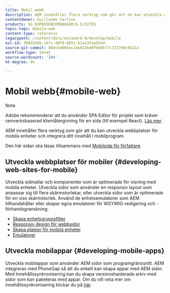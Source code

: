 ```yaml
---
title: Mobil webb
description: AEM innehåller flera verktyg som gör att du kan utveckla webbplatser för mobila enheter och integrera ditt innehåll i mobilprogram
contentOwner: Guillaume Carlino
products: SG_EXPERIENCEMANAGER/6.5/SITES
topic-tags: mobile-web
content-type: reference
legacypath: /content/docs/en/aem/6-0/develop/mobile
exl-id: 309d256b-c67c-4df9-8851-b1ee3faa55ed
source-git-commit: 8b4cb4065ec14e813b49fb0d577c372790c9b21a
workflow-type: tm+mt
source-wordcount: '204'
ht-degree: 0%

---
```


# Mobil webb{#mobile-web}

>[!NOTE]
>
>Adobe rekommenderar att du använder SPA Editor för projekt som kräver ramverksbaserad klientåtergivning för en sida (till exempel React). [Läs mer](/help/sites-developing/spa-overview.md).

AEM innehåller flera verktyg som gör att du kan utveckla webbplatser för mobila enheter och integrera ditt innehåll i mobilprogram.

Den här sidan ska läsas tillsammans med [Mobilsida för författare](/help/sites-authoring/mobile.md).

## Utveckla webbplatser för mobiler {#developing-web-sites-for-mobile}

Utveckla sidmallar och komponenter som är optimerade för visning med mobila enheter. Utveckla sidor som använder en responsiv layout som anpassar sig till flera skärmstorlekar, eller utveckla sidor som är optimerade för en viss skärmstorlek. Använd de enhetsemulatorer som AEM tillhandahåller eller skapar egna emulatorer för WSYWIG-redigering och -förhandsgranskning:

* [Skapa enhetsgruppsfilter](/help/sites-developing/groupfilters.md)
* [Responsiv design för webbsidor](/help/sites-developing/responsive.md)
* [Skapa platser för mobila enheter](/help/sites-developing/mobile.md)
* [Emulatorer](/help/sites-developing/emulators.md)

## Utveckla mobilappar {#developing-mobile-apps}

Utveckla mobilappar som använder AEM sidor som programgränssnitt. AEM integreras med PhoneGap så att du enkelt kan skapa appar med AEM sidor. Med Innehållssynkronisering kan du skapa versionshanterade arkiv med sidor som kan paketeras med appar. Om du vill veta mer om innehållssynkronisering klickar du på [här](/help/mobile/phonegap-contentsync.md).
